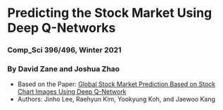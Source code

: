 # Predicting the Stock Market Using Deep Q-Networks

### Comp_Sci 396/496, Winter 2021
### By David Zane and Joshua Zhao


- Based on the Paper: [Global Stock Market Prediction Based on Stock Chart Images Using Deep Q-Network](https://arxiv.org/abs/1902.10948)
- Authors: Jinho Lee, Raehyun Kim, Yookyung Koh, and Jaewoo Kang
